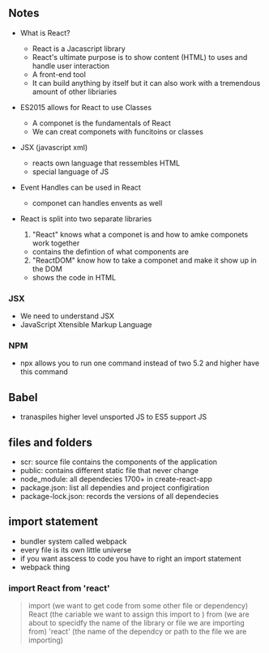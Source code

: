 ## Notes

- What is React?

  - React is a Jacascript library
  - React's ultimate purpose is to show content (HTML) to uses and handle user interaction
  - A front-end tool
  - It can build anything by itself but it can also work with a tremendous amount of other libriaries

- ES2015 allows for React to use Classes

  - A componet is the fundamentals of React
  - We can creat componets with funcitoins or classes

- JSX (javascript xml)

  - reacts own language that ressembles HTML
  - special language of JS

- Event Handles can be used in React

  - componet can handles envents as well

- React is split into two separate libraries

  1. "React" knows what a componet is and how to amke componets work together

  - contains the defintion of what components are

  2. "ReactDOM" know how to take a componet and make it show up in the DOM

  - shows the code in HTML

### JSX

- We need to understand JSX
- JavaScript Xtensible Markup Language

### NPM

- npx allows you to run one command instead of two
  5.2 and higher have this command

## Babel

- tranaspiles higher level unsported JS to ES5 support JS

## files and folders

- scr: source file contains the components of the application
- public: contains different static file that never change
- node_module: all dependecies 1700+ in create-react-app
- package.json: list all dependies and project configiration
- package-lock.json: records the versions of all dependecies

## import statement

- bundler system called webpack
- every file is its own little universe
- if you want asscess to code you have to right an import statement
- webpack thing

### import React from 'react'

> import (we want to get code from some other file or dependency)
> React (the cariable we want to assign this import to )
> from (we are about to specidfy the name of the library or file we are importing from)
> 'react' (the name of the dependcy or path to the file we are importing)
